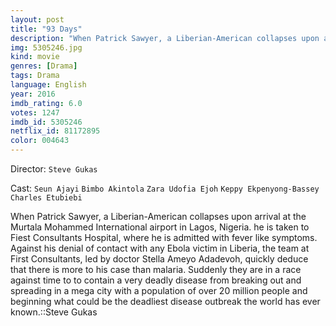 ```yaml
---
layout: post
title: "93 Days"
description: "When Patrick Sawyer, a Liberian-American collapses upon arrival at the Murtala Mohammed International airport in Lagos, Nigeria. he is taken to Fiest Consultants Hospital, where he is admitted with fever like symptoms. Against his denial of contact with any Ebola victim in Liberia, the team at First Consultants, led by doctor Stella Ameyo Adadevoh, quickly deduce that there is more to his case than malaria. Suddenly they are in a race against time to to contain a very deadly disease from breaking out and spreading in a mega city with a population of over 20 million people and beginning.."
img: 5305246.jpg
kind: movie
genres: [Drama]
tags: Drama 
language: English
year: 2016
imdb_rating: 6.0
votes: 1247
imdb_id: 5305246
netflix_id: 81172895
color: 004643
---
```

Director: `Steve Gukas`  

Cast: `Seun Ajayi` `Bimbo Akintola` `Zara Udofia Ejoh` `Keppy Ekpenyong-Bassey` `Charles Etubiebi` 

When Patrick Sawyer, a Liberian-American collapses upon arrival at the Murtala Mohammed International airport in Lagos, Nigeria. he is taken to Fiest Consultants Hospital, where he is admitted with fever like symptoms. Against his denial of contact with any Ebola victim in Liberia, the team at First Consultants, led by doctor Stella Ameyo Adadevoh, quickly deduce that there is more to his case than malaria. Suddenly they are in a race against time to to contain a very deadly disease from breaking out and spreading in a mega city with a population of over 20 million people and beginning what could be the deadliest disease outbreak the world has ever known.::Steve Gukas